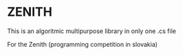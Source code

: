 # ZENITH
<p>
  This is an algoritmic multipurpose library in only one .cs file
</p> <p>
  For the Zenith (programming competition in slovakia)
</p>
